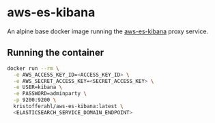 # aws-es-kibana

An alpine base docker image running the [aws-es-kibana](https://github.com/santthosh/aws-es-kibana) proxy service.

## Running the container

```bash
docker run --rm \
  -e AWS_ACCESS_KEY_ID=<ACCESS_KEY_ID> \
  -e AWS_SECRET_ACCESS_KEY=<SECRET_ACCESS_KEY> \
  -e USER=kibana \
  -e PASSWORD=adminparty \
  -p 9200:9200 \
  kristofferahl/aws-es-kibana:latest \
  <ELASTICSEARCH_SERVICE_DOMAIN_ENDPOINT>
```

